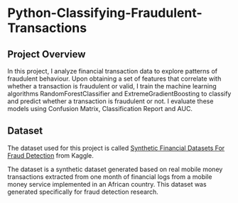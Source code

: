 # Python-Classifying-Fraudulent-Transactions

Project Overview
---
In this project, I analyze financial transaction data to explore patterns of fraudulent behaviour. Upon obtaining a set of features that correlate with whether a transaction is fraudulent or valid, I train the machine learning algorithms RandomForestClassifier and ExtremeGradientBoosting to classify and predict whether a transaction is fraudulent or not. I evaluate these models using  Confusion Matrix, Classification Report and AUC.

Dataset
--
The dataset used for this project is called [Synthetic Financial Datasets For Fraud Detection](https://www.kaggle.com/datasets/ealaxi/paysim1?page=2]) from Kaggle.

The dataset is a synthetic dataset generated based on real mobile money transactions extracted from one month of financial logs from a mobile money service implemented in an African country. This dataset was generated specifically for fraud detection research.


